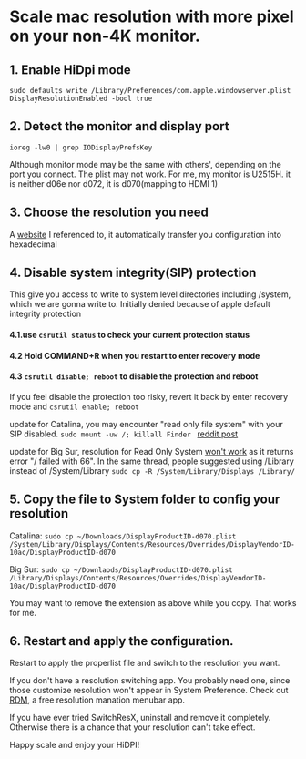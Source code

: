Scale mac resolution with more pixel on your non-4K monitor.
=====================
## 1. Enable HiDpi mode

`sudo defaults write /Library/Preferences/com.apple.windowserver.plist DisplayResolutionEnabled -bool true`

## 2. Detect the monitor and display port 

`ioreg -lw0 | grep IODisplayPrefsKey`

Although monitor mode may be the same with others', depending on the port you connect. The plist may not work.
For me, my monitor is U2515H. it is neither d06e nor d072, it is d070(mapping to HDMI 1)

## 3. Choose the resolution you need

A [website](https://comsysto.github.io/Display-Override-PropertyList-File-Parser-and-Generator-with-HiDPI-Support-For-Scaled-Resolutions/) I referenced to, it automatically transfer you configuration into hexadecimal

## 4. Disable system integrity(SIP) protection

This give you access to write to system level directories including /system, which we are gonna write to. Initially denied because of apple default integrity protection
#### 4.1.use `csrutil status` to check your current protection status
#### 4.2 Hold COMMAND+R when you restart to enter recovery mode
#### 4.3 `csrutil disable; reboot` to disable the protection and reboot
If you feel disable the protection too risky, revert it back by enter recovery mode and `csrutil enable; reboot`

update for Catalina, you may encounter "read only file system" with your SIP disabled. `sudo mount -uw /; killall Finder ` [reddit post](https://www.reddit.com/r/MacOS/comments/caiue5/macos_catalina_readonly_file_system_with_sip/)

update for Big Sur, resolution for Read Only System [won't work](https://developer.apple.com/forums/thread/649832) as it returns error "/ failed with 66". In the same thread, people suggested using  /Library instead of /System/Library 
`sudo cp -R /System/Library/Displays /Library/`
## 5. Copy the file to System folder to config your resolution
Catalina:
`sudo cp ~/Downloads/DisplayProductID-d070.plist /System/Library/Displays/Contents/Resources/Overrides/DisplayVendorID-10ac/DisplayProductID-d070`

Big Sur:
`sudo cp ~/Downlaods/DisplayProductID-d070.plist /Library/Displays/Contents/Resources/Overrides/DisplayVendorID-10ac/DisplayProductID-d070`

You may want to remove the extension as above while you copy. That works for me.

## 6. Restart and apply the configuration.

Restart to apply the properlist file and switch to the resolution you want.

If you don't have a resolution switching app. You probably need one, since those customize resolution won't appear in System Preference. Check out [RDM](https://github.com/avibrazil/RDM), a free resolution manation menubar app. 

If you have ever tried SwitchResX, uninstall and remove it completely. Otherwise there is a chance that your resolution can't take effect.

Happy scale and enjoy your HiDPI!
